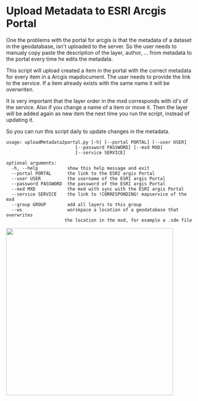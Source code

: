 Upload Metadata to ESRI Arcgis Portal 
===================

One the problems with the portal for arcgis is that the metadata of a dataset in the geodatabase, isn't uploaded to the  server. So the user needs to manualy copy paste the description of the layer, author, ... from metadata to the portal every time he edits the metadata.

This script will upload created a item in the portal with the correct metadata for every item in a Arcgis mapdocument. The user needs to provide the link to the service. If a item already exists with the same name it will be overwriten. 

It is very important that the layer order in the mxd corresponds with id's of the service. Also if you change a name of a item or move it. Then the layer will be added again as new item the next time you run the script, instead of updating it. 

So you can run this script daily to update changes in the metadata. 

    usage: uploadMetadata2portal.py [-h] [--portal PORTAL] [--user USER]
                              [--password PASSWORD] [--mxd MXD]
                              [--service SERVICE]

    optional arguments:
      -h, --help           show this help message and exit
      --portal PORTAL      the link to the ESRI argis Portal
      --user USER          the username of the ESRI argis Portal
      --password PASSWORD  the password of the ESRI argis Portal
      --mxd MXD            the mxd with sync with the ESRI argis Portal
      --service SERVICE    the link to !CORRESPONDING! mapservice of the mxd
      --group GROUP        add all layers to this group
      --ws                 worskpace a location of a geodatabase that overwrites
                          the location in the mxd, for example a .sde file

      
<img  width="450" src="https://docs.google.com/drawings/d/1sMhr11r6yopZ8S7nIzhhvZ8qKXnxMBoFWQJmwiquWqw/pub?w=926&amp;h=926">
